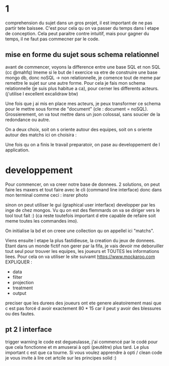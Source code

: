 

# 1

comprehension du sujet
dans un gros projet, il est important de ne pas partir tete baissee.
C'est pour cela qu on va passer du temps dans l etape de conception.
Cela peut paraitre contre intuitif, mais pour gagner du temps, il ne faut pas commecner par le code.

## mise en forme du sujet sous schema relationnel

avant de commencer, voyons la difference entre une base SQL et non SQL (cc @mahfq)
lmeme si le but de l exercice va etre de construire une base mongo db, donc noSQL -> non relationnelle, je comence tout de meme par remettre le sujet sur une autre forme.
Pour cela je fais mon schema relationnelle (je suis plus habitue a ca), pour cerner les differents acteurs.
(j'utilise l excellent excalidraw btw)

Une fois que j ai mis en place mes acteurs, je peux transformer ce schema pour le mettre sous forme de "document" (cle : document = noSQL).
Grossierement, on va tout mettre dans un json colossal, sans soucier de la redondance ou autre.

On a deux choix, soit on s oriente autour des equipes, soit on s oriente autour des matchs
ici on choisira :

Une fois qu on a finis le travail preparatoir, on pase au developpement de l application.

# developpement
Pour commencer, on va creer notre base de donnees.
2 solutions, on peut faire les maxers et tout faire avec le cli (command line interface) donc dans mon terminal comme ceci : insrer photo

sinon on peut utiliser le gui (graphical user interface) developper par les inge de chez mongos.
Vu qu on est des flemmards on va se diriger vers le tool tout fait :) (ca reste toutefois important d etre capable de refaire soit meme toutes les commandes imo).

On initialise la bd et on creee une collection qu on appellel ici "matchs".

Viens ensuite l etape la plus fastidieuse, la creation du jeux de donnees.
Etant dans un monde fictif non gerer par la fifa, je vais devoir me deboruiller tout seul pour trouver les equipes, les joueurs et TOUTES les informations liees.
Pour cela on va utiliser le site suivamt https://www.mockaroo.com
EXPLIQUER : 
- data
- filter
- projection
- treatment
- output

preciser que les durees des joueurs ont ete genere aleatoirement masi que c est pas forcé d avoir exactement 80 * 15 car il peut y avoir des blessures ou des fautes.

## pt 2 l interface
trigger warning le code est degueulasse, j'ai commencé par le codé pour que cela fonctionne et m amuserai à opti (peutêtre) plus tard. Le plus important c est que ca tourne.
Si vous voulez apprendre à opti / clean code je vous invite à lire cet artcile sur les principes solid :)